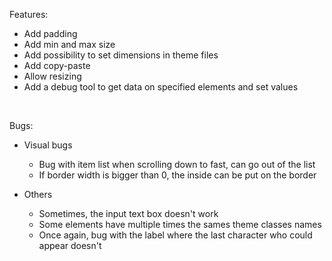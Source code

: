 Features:
- Add padding
- Add min and max size
- Add possibility to set dimensions in theme files
- Add copy-paste
- Allow resizing
- Add a debug tool to get data on specified elements and set values

<br>

Bugs:
- Visual bugs
  - Bug with item list when scrolling down to fast, can go out of the list
  - If border width is bigger than 0, the inside can be put on the border

- Others
  - Sometimes, the input text box doesn't work
  - Some elements have multiple times the sames theme classes names
  - Once again, bug with the label where the last character who could appear doesn't
